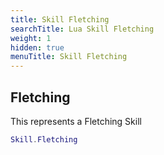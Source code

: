 ```yaml
---
title: Skill Fletching
searchTitle: Lua Skill Fletching
weight: 1
hidden: true
menuTitle: Skill Fletching
---
```

## Fletching

This represents a Fletching Skill
```lua
Skill.Fletching
```
